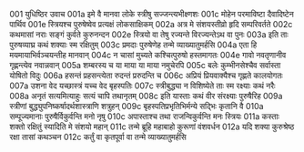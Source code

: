 001	युधिष्ठिर उवाच
001a	इमे वै मानवा लोके स्त्रीषु सज्जन्त्यभीक्ष्णशः
001c	मोहेन परमाविष्टा दैवादिष्टेन पार्थिव
001e	स्त्रियश्च पुरुषेष्वेव प्रत्यक्षं लोकसाक्षिकम्
002a	अत्र मे संशयस्तीव्रो हृदि सम्परिवर्तते
002c	कथमासां नराः सङ्गं कुर्वते कुरुनन्दन
002e	स्त्रियो वा तेषु रज्यन्ते विरज्यन्तेऽथ वा पुनः
003a	इति ताः पुरुषव्याघ्र कथं शक्याः स्म रक्षितुम्
003c	प्रमदाः पुरुषेणेह तन्मे व्याख्यातुमर्हसि
004a	एता हि मयमायाभिर्वञ्चयन्तीह मानवान्
004c	न चासां मुच्यते कश्चित्पुरुषो हस्तमागतः
004e	गावो नवतृणानीव गृह्णन्त्येव नवान्नवान्
005a	शम्बरस्य च या माया या माया नमुचेरपि
005c	बलेः कुम्भीनसेश्चैव सर्वास्ता योषितो विदुः
006a	हसन्तं प्रहसन्त्येता रुदन्तं प्ररुदन्ति च
006c	अप्रियं प्रियवाक्यैश्च गृह्णते कालयोगतः
007a	उशना वेद यच्छास्त्रं यच्च वेद बृहस्पतिः
007c	स्त्रीबुद्ध्या न विशिष्येते ताः स्म रक्ष्याः कथं नरैः
008a	अनृतं सत्यमित्याहुः सत्यं चापि तथानृतम्
008c	इति यास्ताः कथं वीर संरक्ष्याः पुरुषैरिह
009a	स्त्रीणां बुद्ध्युपनिष्कर्षादर्थशास्त्राणि शत्रुहन्
009c	बृहस्पतिप्रभृतिभिर्मन्ये सद्भिः कृतानि वै
010a	सम्पूज्यमानाः पुरुषैर्विकुर्वन्ति मनो नृषु
010c	अपास्ताश्च तथा राजन्विकुर्वन्ति मनः स्त्रियः
011a	कस्ताः शक्तो रक्षितुं स्यादिति मे संशयो महान्
011c	तन्मे ब्रूहि महाबाहो कुरूणां वंशवर्धन
012a	यदि शक्या कुरुश्रेष्ठ रक्षा तासां कथञ्चन
012c	कर्तुं वा कृतपूर्वा वा तन्मे व्याख्यातुमर्हसि
